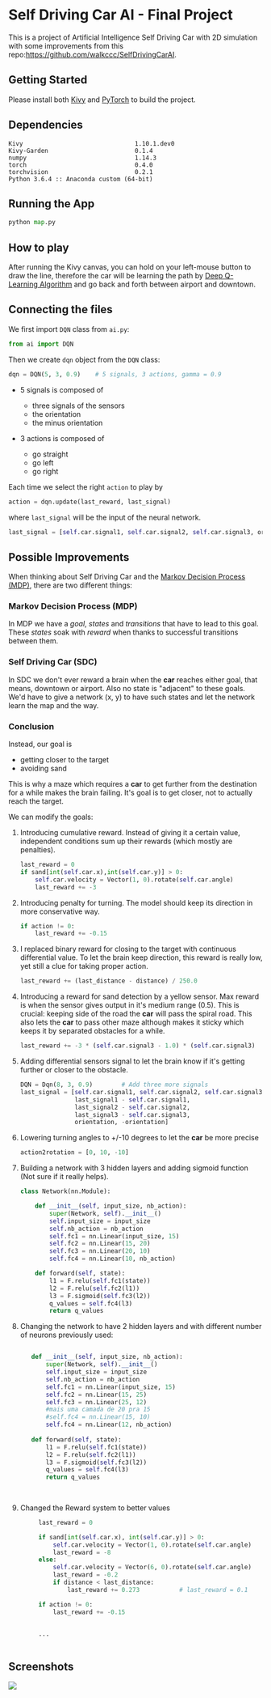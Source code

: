 # Self Driving Car AI - Final Project

This is a project of Artificial Intelligence Self Driving Car with 2D simulation with some improvements from this repo:https://github.com/walkccc/SelfDrivingCarAI.

## Getting Started

Please install both [Kivy](https://kivy.org/#download) and [PyTorch](https://pytorch.org/) to build the project.

## Dependencies

```
Kivy                               1.10.1.dev0
Kivy-Garden                        0.1.4
numpy                              1.14.3
torch                              0.4.0      
torchvision                        0.2.1
Python 3.6.4 :: Anaconda custom (64-bit)
```

## Running the App

```python
python map.py
```

## How to play

After running the Kivy canvas, you can hold on your left-mouse button to draw the line, therefore the car will be learning the path by [Deep Q-Learning Algorithm](https://en.wikipedia.org/wiki/Q-learning) and go back and forth between airport and downtown.

## Connecting the files

We first import `DQN` class from `ai.py`:

```python
from ai import DQN
```

Then we create `dqn` object from the `DQN` class:

```python
dqn = DQN(5, 3, 0.9)    # 5 signals, 3 actions, gamma = 0.9
```

- 5 signals is composed of 

    - three signals of the sensors
    - the orientation
    - the minus orientation

- 3 actions is composed of

    - go straight
    - go left
    - go right

Each time we select the right `action` to play by

```python
action = dqn.update(last_reward, last_signal)
```

where `last_signal` will be the input of the neural network.

```python
last_signal = [self.car.signal1, self.car.signal2, self.car.signal3, orientation, -orientation]
```

## Possible Improvements

When thinking about Self Driving Car and the [Markov Decision Process (MDP)](https://en.wikipedia.org/wiki/Markov_decision_process), there are two different things:

### Markov Decision Process (MDP)

In MDP we have a *goal*, *states* and *transitions* that have to lead to this goal. These *states* soak with *reward* when thanks to successful transitions between them.

### Self Driving Car (SDC)

In SDC we don't ever reward a brain when the **car** reaches either goal, that means, downtown or airport. Also no state is "adjacent" to these goals. We'd have to give a network (x, y) to have such states and let the network learn the map and the way.

### Conclusion

Instead, our goal is 

- getting closer to the target
- avoiding sand

This is why a maze which requires a **car** to get further from the destination for a while makes the brain failing. It's goal is to get closer, not to actually reach the target.

We can modify the goals:

1. Introducing cumulative reward. Instead of giving it a certain value, independent conditions sum up their rewards (which mostly are penalties).

    ```python
    last_reward = 0
    if sand[int(self.car.x),int(self.car.y)] > 0:
        self.car.velocity = Vector(1, 0).rotate(self.car.angle)
        last_reward += -3
    ```

2. Introducing penalty for turning. The model should keep its direction in more conservative way.

    ```python
    if action != 0:
        last_reward += -0.15
    ```

3. I replaced binary reward for closing to the target with continuous differential value. To let the brain keep direction, this reward is really low, yet still a clue for taking proper action.

    ```python
    last_reward += (last_distance - distance) / 250.0
    ```

4. Introducing a reward for sand detection by a yellow sensor. Max reward is when the sensor gives output in it's medium range (0.5). This is crucial: keeping side of the road the **car** will pass the spiral road. This also lets the **car** to pass other maze although makes it sticky which keeps it by separated obstacles for a while.

    ```python
    last_reward += -3 * (self.car.signal3 - 1.0) * (self.car.signal3)
    ```

5. Adding differential sensors signal to let the brain know if it's getting further or closer to the obstacle.

    ```python
    DQN = Dqn(8, 3, 0.9)        # Add three more signals
    last_signal = [self.car.signal1, self.car.signal2, self.car.signal3, 
                   last_signal1 - self.car.signal1, 
                   last_signal2 - self.car.signal2, 
                   last_signal3 - self.car.signal3, 
                   orientation, -orientation]
    ```

6. Lowering turning angles to +/-10 degrees to let the **car** be more precise

    ```python
    action2rotation = [0, 10, -10]
    ```

7. Building a network with 3 hidden layers and adding sigmoid function (Not sure if it really helps).

    ```python
    class Network(nn.Module):

        def __init__(self, input_size, nb_action):
            super(Network, self).__init__()
            self.input_size = input_size
            self.nb_action = nb_action
            self.fc1 = nn.Linear(input_size, 15)
            self.fc2 = nn.Linear(15, 20)
            self.fc3 = nn.Linear(20, 10)
            self.fc4 = nn.Linear(10, nb_action)

        def forward(self, state):
            l1 = F.relu(self.fc1(state))
            l2 = F.relu(self.fc2(l1))
            l3 = F.sigmoid(self.fc3(l2))
            q_values = self.fc4(l3)
            return q_values
    ```
 8. Changing the network to have 2 hidden layers and with different number of neurons previously used:
     ```python
     
        def __init__(self, input_size, nb_action):
            super(Network, self).__init__()
            self.input_size = input_size
            self.nb_action = nb_action
            self.fc1 = nn.Linear(input_size, 15)
            self.fc2 = nn.Linear(15, 25)
            self.fc3 = nn.Linear(25, 12)
            #mais uma camada de 20 pra 15
            #self.fc4 = nn.Linear(15, 10)
            self.fc4 = nn.Linear(12, nb_action)
            
        def forward(self, state):
            l1 = F.relu(self.fc1(state))
            l2 = F.relu(self.fc2(l1))
            l3 = F.sigmoid(self.fc3(l2))
            q_values = self.fc4(l3)
            return q_values
   
  
  9. Changed the Reward system to better values
       ```python
            last_reward = 0

            if sand[int(self.car.x), int(self.car.y)] > 0:
                self.car.velocity = Vector(1, 0).rotate(self.car.angle)
                last_reward = -8
            else:
                self.car.velocity = Vector(6, 0).rotate(self.car.angle)
                last_reward = -0.2
                if distance < last_distance:
                    last_reward += 0.273           # last_reward = 0.1

            if action != 0:
                last_reward += -0.15


            ...
        
## Screenshots

![](./screenshot.png)
